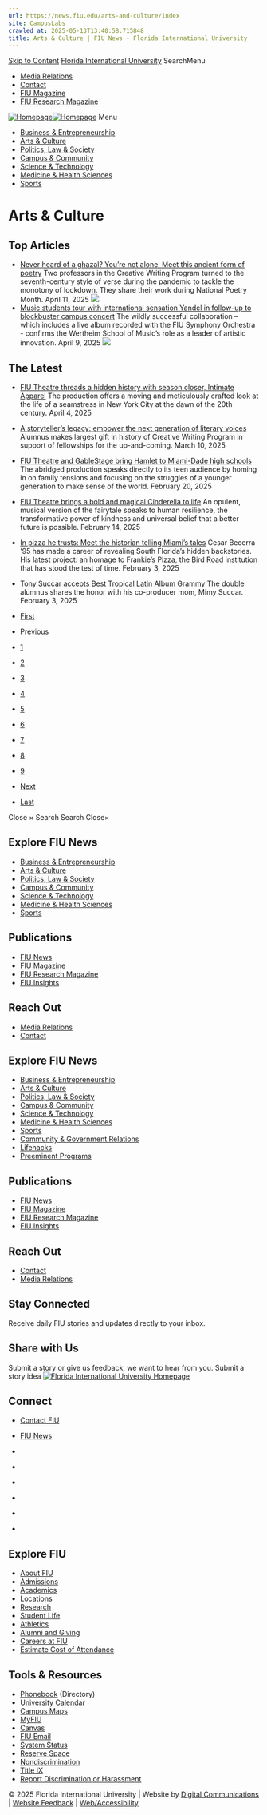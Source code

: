 ```yaml
---
url: https://news.fiu.edu/arts-and-culture/index
site: CampusLabs
crawled_at: 2025-05-13T13:40:58.715848
title: Arts & Culture | FIU News - Florida International University
---
```


[Skip to Content](https://news.fiu.edu/arts-and-culture/#main)
[Florida International University](https://www.fiu.edu/)
SearchMenu
  * [Media Relations](https://news.fiu.edu/about/media-relations)
  * [Contact](https://news.fiu.edu/about/contact)
  * [FIU Magazine](https://news.fiu.edu/magazine/index)
  * [FIU Research Magazine](https://news.fiu.edu/research-magazine/index)


[![Homepage](https://news.fiu.edu/_assets/images/fiu-news-logo.png)![Homepage](https://news.fiu.edu/_assets/images/fiu-news-logo-mobile.png)](https://news.fiu.edu/index)
Menu
  * [Business & Entrepreneurship](https://news.fiu.edu/business-and-entrepreneurship/index)
  * [Arts & Culture](https://news.fiu.edu/arts-and-culture/index)
  * [Politics, Law & Society ](https://news.fiu.edu/politics-law-and-society/index)
  * [Campus & Community](https://news.fiu.edu/campus-and-community/index)
  * [Science & Technology](https://news.fiu.edu/science-and-technology/index)
  * [Medicine & Health Sciences](https://news.fiu.edu/medicine-and-health-sciences/index)
  * [Sports](https://news.fiu.edu/sports/index)


# Arts & Culture
## Top Articles
  * [Never heard of a ghazal? You’re not alone. Meet this ancient form of poetry](https://news.fiu.edu/2025/never-heard-of-a-ghazal-youre-not-alone-meet-this-ancient-form-of-poetry)
Two professors in the Creative Writing Program turned to the seventh-century style of verse during the pandemic to tackle the monotony of lockdown. They share their work during National Poetry Month.
April 11, 2025
[ ![](https://res.cloudinary.com/digicomm/image/upload/t_medium/news-magazine/2025/_assets/gazelle.jpg) ](https://news.fiu.edu/2025/never-heard-of-a-ghazal-youre-not-alone-meet-this-ancient-form-of-poetry)
  * [Music students tour with international sensation Yandel in follow-up to blockbuster campus concert](https://news.fiu.edu/2025/music-students-tour-with-international-sensation-yandel-in-follow-up-toblockbuster-campus-concert)
The wildly successful collaboration – which includes a live album recorded with the FIU Symphony Orchestra - confirms the Wertheim School of Music’s role as a leader of artistic innovation.
April 9, 2025
[ ![](https://res.cloudinary.com/digicomm/image/upload/t_medium/news-magazine/2025/_assets/yandel-orchestra-arsht.png) ](https://news.fiu.edu/2025/music-students-tour-with-international-sensation-yandel-in-follow-up-toblockbuster-campus-concert)


## The Latest
  * [FIU Theatre threads a hidden history with season closer, Intimate Apparel](https://news.fiu.edu/2025/fiu-theatre-threads-a-hidden-history-with-season-closer-intimate-apparel)
The production offers a moving and meticulously crafted look at the life of a seamstress in New York City at the dawn of the 20th century.
April 4, 2025
[](https://news.fiu.edu/2025/fiu-theatre-threads-a-hidden-history-with-season-closer-intimate-apparel)
  * [A storyteller’s legacy: empower the next generation of literary voices](https://news.fiu.edu/2025/one-fiu-storyteller-empowers-other-storytellers-to-bring-colorful-literature-into-the-world)
Alumnus makes largest gift in history of Creative Writing Program in support of fellowships for the up-and-coming.
March 10, 2025
[](https://news.fiu.edu/2025/one-fiu-storyteller-empowers-other-storytellers-to-bring-colorful-literature-into-the-world)
  * [ FIU Theatre and GableStage bring Hamlet to Miami-Dade high schools](https://news.fiu.edu/2025/fiu-theatre-and-gablestage-bring-hamlet-to-miami-dade-high-schools)
The abridged production speaks directly to its teen audience by homing in on family tensions and focusing on the struggles of a younger generation to make sense of the world. 
February 20, 2025
[](https://news.fiu.edu/2025/fiu-theatre-and-gablestage-bring-hamlet-to-miami-dade-high-schools)
  * [FIU Theatre brings a bold and magical Cinderella to life](https://news.fiu.edu/2025/fiu-theatre-brings-a-bold-and-magical-cinderella-to-life)
An opulent, musical version of the fairytale speaks to human resilience, the transformative power of kindness and universal belief that a better future is possible.
February 14, 2025
[](https://news.fiu.edu/2025/fiu-theatre-brings-a-bold-and-magical-cinderella-to-life)
  * [In pizza he trusts: Meet the historian telling Miami’s tales](https://news.fiu.edu/2025/in-pizza-he-trusts-meet-the-historian-telling-miamis-tales)
Cesar Becerra ’95 has made a career of revealing South Florida’s hidden backstories. His latest project: an homage to Frankie’s Pizza, the Bird Road institution that has stood the test of time.
February 3, 2025
[](https://news.fiu.edu/2025/in-pizza-he-trusts-meet-the-historian-telling-miamis-tales)
  * [Tony Succar accepts Best Tropical Latin Album Grammy](https://news.fiu.edu/2025/tony-succars-grammy-triumph-a-legacy-of-music-and-innovation)
The double alumnus shares the honor with his co-producer mom, Mimy Succar. 
February 3, 2025
[](https://news.fiu.edu/2025/tony-succars-grammy-triumph-a-legacy-of-music-and-innovation)


  * [First](https://news.fiu.edu/arts-and-culture/)
  * [Previous](https://news.fiu.edu/arts-and-culture/)
  * [1](https://news.fiu.edu/arts-and-culture/)
  * [2](https://news.fiu.edu/arts-and-culture/)
  * [3](https://news.fiu.edu/arts-and-culture/)
  * [4](https://news.fiu.edu/arts-and-culture/)
  * [5](https://news.fiu.edu/arts-and-culture/)
  * [6](https://news.fiu.edu/arts-and-culture/)
  * [7](https://news.fiu.edu/arts-and-culture/)
  * [8](https://news.fiu.edu/arts-and-culture/)
  * [9](https://news.fiu.edu/arts-and-culture/)
  * [Next](https://news.fiu.edu/arts-and-culture/)
  * [Last](https://news.fiu.edu/arts-and-culture/)


Close ×
Search
Search
Close×
## Explore FIU News
  * [Business & Entrepreneurship](https://news.fiu.edu/business-and-entrepreneurship/index)
  * [Arts & Culture](https://news.fiu.edu/arts-and-culture/index)
  * [Politics, Law & Society ](https://news.fiu.edu/politics-law-and-society/index)
  * [Campus & Community](https://news.fiu.edu/campus-and-community/index)
  * [Science & Technology](https://news.fiu.edu/science-and-technology/index)
  * [Medicine & Health Sciences](https://news.fiu.edu/medicine-and-health-sciences/index)
  * [Sports](https://news.fiu.edu/sports/index)


## Publications
  * [FIU News](https://news.fiu.edu/index)
  * [FIU Magazine](https://news.fiu.edu/magazine/index)
  * [FIU Research Magazine](https://news.fiu.edu/research-magazine/index)
  * [FIU Insights](https://news.fiu.edu/insights/)


## Reach Out
  * [Media Relations](https://news.fiu.edu/about/media-relations)
  * [Contact](https://news.fiu.edu/about/contact)


## Explore FIU News
  * [Business & Entrepreneurship](https://news.fiu.edu/business-and-entrepreneurship/index)
  * [Arts & Culture](https://news.fiu.edu/arts-and-culture/index)
  * [Politics, Law & Society](https://news.fiu.edu/politics-law-and-society/index)
  * [Campus & Community](https://news.fiu.edu/campus-and-community/index)
  * [Science & Technology](https://news.fiu.edu/science-and-technology/index)
  * [Medicine & Health Sciences](https://news.fiu.edu/medicine-and-health-sciences/index)
  * [Sports](https://news.fiu.edu/sports/index)
  * [Community & Government Relations](https://news.fiu.edu/community-and-government-relations/index)
  * [Lifehacks](https://news.fiu.edu/lifehacks/index)
  * [Preeminent Programs](https://news.fiu.edu/preeminent-programs/index)


## Publications
  * [FIU News](https://news.fiu.edu/index)
  * [FIU Magazine](https://news.fiu.edu/magazine/index)
  * [FIU Research Magazine](https://news.fiu.edu/research-magazine/index)
  * [FIU Insights](https://news.fiu.edu/insights/index.html)


## Reach Out
  * [Contact](https://news.fiu.edu/about/contact)
  * [Media Relations](https://news.fiu.edu/about/media-relations)


## Stay Connected
Receive daily FIU stories and updates directly to your inbox.
## Share with Us
Submit a story or give us feedback, we want to hear from you.
Submit a story idea
[ ![Florida International University Homepage](https://digicdn.fiu.edu/core/_assets/images/footer-logo.svg) ](https://www.fiu.edu/)
## Connect
  * [Contact FIU](https://www.fiu.edu/about/contact-us/index.html)
  * [FIU News](https://news.fiu.edu/)


  * [](https://www.instagram.com/fiuinstagram/)
  * [](https://www.linkedin.com/school/florida-international-university/)
  * [](https://www.facebook.com/floridainternational)
  * [](https://twitter.com/fiu)
  * [](https://www.youtube.com/user/FloridaInternational)
  * [](https://flickr.com/photos/fiu)


## Explore FIU
  * [About FIU](https://www.fiu.edu/about/index.html)
  * [Admissions](https://www.fiu.edu/admissions/index.html)
  * [Academics](https://www.fiu.edu/academics/index.html)
  * [Locations](https://www.fiu.edu/locations/index.html)
  * [Research](https://www.fiu.edu/research/index.html)
  * [Student Life](https://www.fiu.edu/student-life/index.html)
  * [Athletics](https://www.fiu.edu/athletics/index.html)
  * [Alumni and Giving](https://www.fiu.edu/alumni-and-giving/index.html)
  * [Careers at FIU](https://hr.fiu.edu/careers/)
  * [Estimate Cost of Attendance](https://onestop.fiu.edu/finances/estimate-your-costs/)


## Tools & Resources
  * [Phonebook](https://phonebook.fiu.edu) (Directory)
  * [University Calendar](https://calendar.fiu.edu/)
  * [Campus Maps](https://campusmaps.fiu.edu/)
  * [MyFIU](https://my.fiu.edu/)
  * [Canvas](https://canvas.fiu.edu)
  * [FIU Email](http://mail.fiu.edu/)
  * [System Status](https://fiu.service-now.com/sp?id=services_status)
  * [Reserve Space](https://centralreservations.fiu.edu/)
  * [Nondiscrimination](https://ace.fiu.edu/civil-rights/harassment-and-discrimination/)
  * [Title IX](https://ace.fiu.edu/title-ix/)
  * [Report Discrimination or Harassment](https://report.fiu.edu/)


© 2025 Florida International University  | Website by [Digital Communications](https://stratcomm.fiu.edu/digital-print/websites/) | [Website Feedback](https://webforms.fiu.edu/view.php?id=370774) | [Web/Accessibility](https://accessibility.fiu.edu/)
